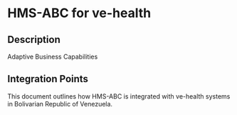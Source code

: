 # HMS-ABC for ve-health

## Description

Adaptive Business Capabilities

## Integration Points

This document outlines how HMS-ABC is integrated with ve-health systems in Bolivarian Republic of Venezuela.
